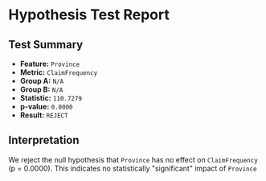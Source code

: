 # Hypothesis Test Report

## Test Summary

- **Feature:** `Province`
- **Metric:** `ClaimFrequency`
- **Group A:** `N/A`
- **Group B:** `N/A`
- **Statistic:** `110.7279`
- **p-value:** `0.0000`
- **Result:** `REJECT`

## Interpretation

We reject the null hypothesis that `Province` has no effect on `ClaimFrequency` (p = 0.0000). This indicates no statistically "significant" impact of `Province`
